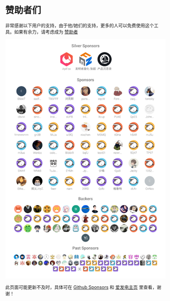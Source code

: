 # 赞助者们

非常感谢以下用户的支持，由于他/她们的支持，更多的人可以免费使用这个工具。如果有余力，请考虑成为 [赞助者](https://immersive-translate.owenyoung.com/donate)

<p align="center">
<object type="image/svg+xml" data="./assets/sponsorkit/sponsors.svg"><a target="_blank" href="https://immersive-translate.owenyoung.com/donate">
<img alt="sponsors" src="./assets/sponsorkit/sponsors.svg"></a></object>
</p>

此页面可能更新不及时，具体可在 [Github Sponsors](https://github.com/sponsors/theowenyoung/) 和 [爱发电主页](https://afdian.net/a/translate?tab=sponsor) 里查看，谢谢！
